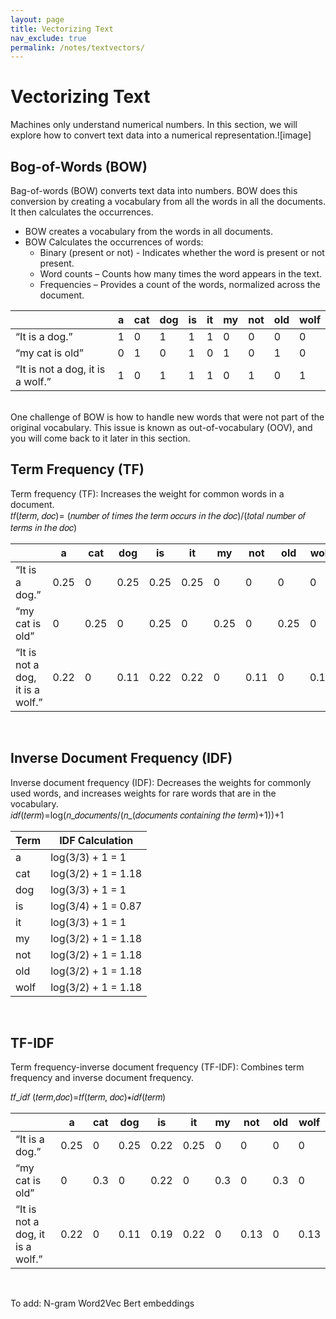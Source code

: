 ```yaml
---
layout: page
title: Vectorizing Text
nav_exclude: true
permalink: /notes/textvectors/
---
```


# Vectorizing Text
Machines only understand numerical numbers. In this section, we will explore how to convert text data into a numerical representation.![image]

## Bog-of-Words (BOW)
Bag-of-words (BOW) converts text data into numbers. BOW does this conversion by creating a vocabulary from all the words in all the documents. It then calculates the occurrences. <br>
- BOW creates a vocabulary from the words in all documents.
- BOW Calculates the occurrences of words:
  - Binary (present or not) - Indicates whether the word is present or not present.
  - Word counts – Counts how many times the word appears in the text.
  - Frequencies – Provides a count of the words, normalized across the document.

|                              | a | cat | dog | is | it | my | not | old | wolf |
|---------------------------------------|---|---|---|---|---|---|---|---|---|
| “It is a dog.”                        | 1 | 0 | 1 | 1 | 1 | 0 | 0 | 0 | 0 |
| “my cat is old”                       | 0 | 1 | 0 | 1 | 0 | 1 | 0 | 1 | 0 |
| “It is not a dog, it is a wolf.”      | 1 | 0 | 1 | 1 | 1 | 0 | 1 | 0 | 1 |

 
  <br>
One challenge of BOW is how to handle new words that were not part of the original vocabulary. This issue is known as out-of-vocabulary (OOV), and you will come back to it later in this section.

  <br>

## Term Frequency (TF)
Term frequency (TF): Increases the weight for common words in a document. <br>
𝑡𝑓(𝑡𝑒𝑟𝑚, 𝑑𝑜𝑐)= (𝑛𝑢𝑚𝑏𝑒𝑟 𝑜𝑓 𝑡𝑖𝑚𝑒𝑠 𝑡ℎ𝑒 𝑡𝑒𝑟𝑚 𝑜𝑐𝑐𝑢𝑟𝑠 𝑖𝑛 𝑡ℎ𝑒 𝑑𝑜𝑐)/(𝑡𝑜𝑡𝑎𝑙 𝑛𝑢𝑚𝑏𝑒𝑟 𝑜𝑓 𝑡𝑒𝑟𝑚𝑠 𝑖𝑛 𝑡ℎ𝑒 𝑑𝑜𝑐)  <br>

|                              | a | cat | dog | is | it | my | not | old | wolf |
|---------------------------------------|---------|---------|---------|---------|---------|---------|---------|---------|---------|
| “It is a dog.”                        | 0.25    | 0       | 0.25    | 0.25    | 0.25    | 0       | 0       | 0       | 0       |
| “my cat is old”                       | 0       | 0.25    | 0       | 0.25    | 0       | 0.25    | 0       | 0.25    | 0       |
| “It is not a dog, it is a wolf.”      | 0.22    | 0       | 0.11    | 0.22    | 0.22    | 0       | 0.11    | 0       | 0.11    |

  <br>

## Inverse Document Frequency (IDF)
Inverse document frequency (IDF): Decreases the weights for commonly used words, and increases weights for rare words that are in the vocabulary. <br>
𝑖𝑑𝑓(𝑡𝑒𝑟𝑚)=log⁡(𝑛_𝑑𝑜𝑐𝑢𝑚𝑒𝑛𝑡𝑠/(𝑛_(𝑑𝑜𝑐𝑢𝑚𝑒𝑛𝑡𝑠 𝑐𝑜𝑛𝑡𝑎𝑖𝑛𝑖𝑛𝑔 𝑡ℎ𝑒 𝑡𝑒𝑟𝑚)+1))+1
<br>


| Term  | IDF Calculation             |
|-------|-----------------------------|
| a     | log(3/3) + 1 = 1             |
| cat   | log(3/2) + 1 = 1.18          |
| dog   | log(3/3) + 1 = 1             |
| is    | log(3/4) + 1 = 0.87          |
| it    | log(3/3) + 1 = 1             |
| my    | log(3/2) + 1 = 1.18          |
| not   | log(3/2) + 1 = 1.18          |
| old   | log(3/2) + 1 = 1.18          |
| wolf  | log(3/2) + 1 = 1.18          |
<br>


## TF-IDF
Term frequency-inverse document frequency (TF-IDF): Combines term frequency and inverse document frequency. <br>

𝑡𝑓_𝑖𝑑𝑓 (𝑡𝑒𝑟𝑚,𝑑𝑜𝑐)=𝑡𝑓(𝑡𝑒𝑟𝑚, 𝑑𝑜𝑐)∗𝑖𝑑𝑓(𝑡𝑒𝑟𝑚)  <br>

|                              | a | cat | dog | is | it | my | not | old | wolf |
|---------------------------------------|---------|---------|---------|---------|---------|---------|---------|---------|---------|
| “It is a dog.”                        | 0.25    | 0       | 0.25    | 0.22    | 0.25    | 0       | 0       | 0       | 0       |
| “my cat is old”                       | 0       | 0.3     | 0       | 0.22    | 0       | 0.3     | 0       | 0.3     | 0       |
| “It is not a dog, it is a wolf.”      | 0.22    | 0       | 0.11    | 0.19    | 0.22    | 0       | 0.13    | 0       | 0.13    |


 <br>

 







To add:
N-gram
Word2Vec
Bert embeddings
